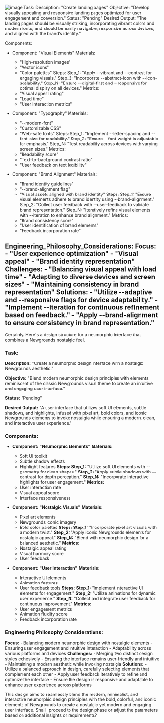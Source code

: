 ![image](https://github.com/rjslvn/Prompt-Engineering/assets/8602178/d4fb08e2-1cb6-45bd-bfa8-4e4144834b63)
Task:
  Description: "Create landing pages"
  Objective: "Develop visually appealing and responsive landing pages optimized for user engagement and conversion."
  Status: "Pending"
  Desired Output: "The landing pages should be visually striking, incorporating vibrant colors and modern fonts, and should be easily navigable, responsive across devices, and aligned with the brand’s identity."

Components:
  - Component: "Visual Elements"
    Materials: 
      - "High-resolution images"
      - "Vector icons"
      - "Color palettes"
    Steps:
      Step_1: "Apply --vibrant and --contrast for engaging visuals."
      Step_2: "Incorporate --abstract-icon with --icon-scalability."
      Step_N: "Ensure --digital-first and --responsive for optimal display on all devices."
    Metrics: 
      - "Visual appeal rating"
      - "Load time"
      - "User interaction metrics"

  - Component: "Typography"
    Materials: 
      - "--modern-font"
      - "Customizable CSS"
      - "Web-safe fonts"
    Steps:
      Step_1: "Implement --letter-spacing and --font-size for readability."
      Step_2: "Ensure --font-weight is adjustable for emphasis."
      Step_N: "Test readability across devices with varying screen sizes."
    Metrics: 
      - "Readability score"
      - "Text-to-background contrast ratio"
      - "User feedback on text legibility"

  - Component: "Brand Alignment"
    Materials:
      - "Brand identity guidelines"
      - "--brand-alignment flag"
      - "Visual assets aligned with brand identity"
    Steps:
      Step_1: "Ensure visual elements adhere to brand identity using --brand-alignment."
      Step_2: "Collect user feedback with --user-feedback to validate brand representation."
      Step_N: "Iteratively refine visual elements with --iteration to enhance brand alignment."
    Metrics:
      - "Brand consistency score"
      - "User identification of brand elements"
      - "Feedback incorporation rate"

Engineering_Philosophy_Considerations:
  Focus: 
    - "User experience optimization"
    - "Visual appeal"
    - "Brand identity representation"
  Challenges: 
    - "Balancing visual appeal with load time"
    - "Adapting to diverse devices and screen sizes"
    - "Maintaining consistency in brand representation"
  Solutions:
    - "Utilize --adaptive and --responsive flags for device adaptability."
    - "Implement --iteration for continuous refinement based on feedback."
    - "Apply --brand-alignment to ensure consistency in brand representation."
----

Certainly. Here's a design structure for a neumorphic interface that combines a Newgrounds nostalgic feel.

### **Task:**
  **Description:** "Create a neumorphic design interface with a nostalgic Newgrounds aesthetic."
  
  **Objective:** "Blend modern neumorphic design principles with elements reminiscent of the classic Newgrounds visual theme to create an intuitive and engaging user interface."
  
  **Status:** "Pending"
  
  **Desired Output:** "A user interface that utilizes soft UI elements, subtle shadows, and highlights, infused with pixel art, bold colors, and iconic Newgrounds elements to invoke nostalgia while ensuring a modern, clean, and interactive user experience."

### **Components:**
  - **Component: "Neumorphic Elements"**
    **Materials:**
      - Soft UI toolkit
      - Subtle shadow effects
      - Highlight features
    **Steps:**
      **Step_1:** "Utilize soft UI elements with --geometry for clean shapes."
      **Step_2:** "Apply subtle shadows with --contrast for depth perception."
      **Step_N:** "Incorporate interactive highlights for user engagement."
    **Metrics:**
      - User interaction rate
      - Visual appeal score
      - Interface responsiveness

  - **Component: "Nostalgic Visuals"**
    **Materials:**
      - Pixel art elements
      - Newgrounds iconic imagery
      - Bold color palettes
    **Steps:**
      **Step_1:** "Incorporate pixel art visuals with a modern twist."
      **Step_2:** "Apply iconic Newgrounds elements for nostalgic appeal."
      **Step_N:** "Blend with neumorphic design for a balanced aesthetic."
    **Metrics:**
      - Nostalgic appeal rating
      - Visual harmony score
      - User feedback

  - **Component: "User Interaction"**
    **Materials:**
      - Interactive UI elements
      - Animation features
      - User feedback tools
    **Steps:**
      **Step_1:** "Implement interactive UI elements for engagement."
      **Step_2:** "Utilize animations for dynamic user experience."
      **Step_N:** "Collect and integrate user feedback for continuous improvement."
    **Metrics:**
      - User engagement metrics
      - Animation fluidity score
      - Feedback incorporation rate

### **Engineering Philosophy Considerations:**
  **Focus:**
    - Balancing modern neumorphic design with nostalgic elements
    - Ensuring user engagement and intuitive interaction
    - Adaptability across various platforms and devices
  **Challenges:**
    - Merging two distinct design styles cohesively
    - Ensuring the interface remains user-friendly and intuitive
    - Maintaining a modern aesthetic while invoking nostalgia
  **Solutions:**
    - Utilize a balanced approach in design, carefully selecting elements that complement each other
    - Apply user feedback iteratively to refine and optimize the interface
    - Ensure the design is responsive and adaptable to enhance user experience across platforms

This design aims to seamlessly blend the modern, minimalist, and interactive neumorphic design principles with the bold, colorful, and iconic elements of Newgrounds to create a nostalgic yet modern and engaging user interface. Shall I proceed to the design phase or adjust the parameters based on additional insights or requirements?
